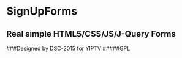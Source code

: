 # SignUpForms
## Real simple HTML5/CSS/JS/J-Query Forms 
###Designed by DSC-2015 for YIPTV
#####GPL

